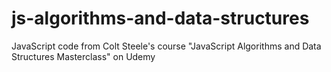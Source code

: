 # js-algorithms-and-data-structures
JavaScript code from Colt Steele's course "JavaScript Algorithms and Data Structures Masterclass" on Udemy
